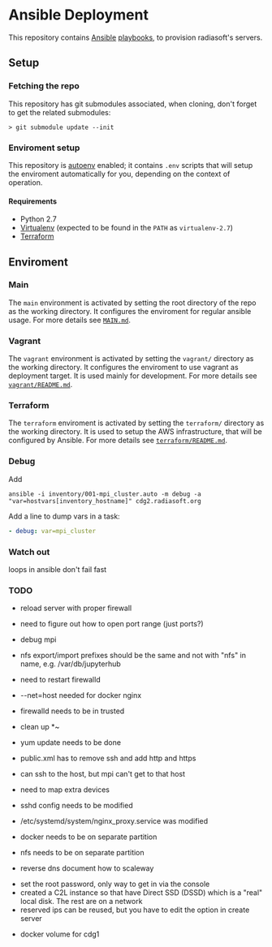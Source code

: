 # Ansible Deployment

This repository contains [Ansible](https://www.ansible.com) [playbooks](http://docs.ansible.com/ansible/playbooks.html), to provision radiasoft's servers.

## Setup

### Fetching the repo

This repository has git submodules associated, when cloning, don't forget to get the related submodules:

    > git submodule update --init

### Enviroment setup

This repository is [autoenv](https://github.com/kennethreitz/autoenv) enabled; it contains `.env` scripts that will setup the enviroment automatically for you, depending on the context of operation.

#### Requirements

* Python 2.7
* [Virtualenv](https://virtualenv.pypa.io/en/stable/) (expected to be found in the `PATH` as `virtualenv-2.7`)
* [Terraform](https://terraform.io)

## Enviroment

### Main
The `main` environment is activated by setting the root directory of the repo as the working directory. It configures the enviroment for regular ansible usage. For more details see [`MAIN.md`](MAIN.md).

### Vagrant
The `vagrant` environment is activated by setting the `vagrant/` directory as the working directory. It configures the enviroment to use vagrant as deployment target. It is used mainly for development. For more details see [`vagrant/README.md`](vagrant/README.md).

### Terraform

The `terraform` enviroment is activated by setting the `terraform/` directory as the working directory. It is used to setup the AWS infrastructure, that will be configured by Ansible. For more details see [`terraform/README.md`](terraform/README.md).


### Debug

Add

```
ansible -i inventory/001-mpi_cluster.auto -m debug -a "var=hostvars[inventory_hostname]" cdg2.radiasoft.org
```

Add a line to dump vars in a task:

```yaml
- debug: var=mpi_cluster
```

### Watch out

loops in ansible don't
fail fast


### TODO

* reload server with proper firewall
* need to figure out how to open port range (just ports?)

* debug mpi
* nfs export/import prefixes should be the same and not with "nfs" in name, e.g.
  /var/db/jupyterhub
* need to restart firewalld
* --net=host needed for docker nginx
* firewalld needs to be in trusted
* clean up *~
* yum update needs to be done
* public.xml has to remove ssh and add http and https
* can ssh to the host, but mpi can't get to that host
* need to map  extra devices
* sshd config needs to be modified
* /etc/systemd/system/nginx_proxy.service was modified
* docker needs to be on separate partition
* nfs needs to be on separate partition
* reverse dns document how to scaleway
 - set the root password, only way to get in via the console
 - created a C2L instance so that have Direct SSD (DSSD) which
 is a "real" local disk. The rest are on a network
 - reserved ips can be reused, but you have to edit the option in create server
* docker volume for cdg1
